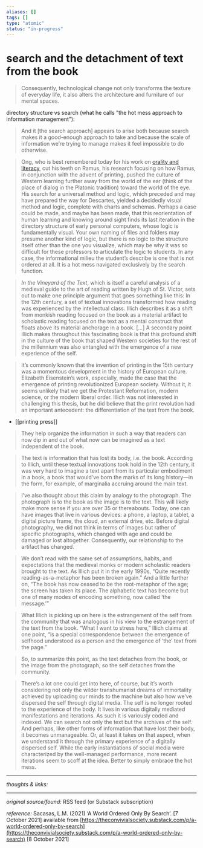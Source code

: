 ```yaml
---
aliases: []
tags: []
type: "atomic"
status: "in-progress"
---
```


# search and the detachment of text from the book

> Consequently, technological change not only transforms the texture of everyday life, it also alters the architecture and furniture of our mental spaces.

directory structure vs search (what he calls "the hot mess approach to information management"):

> And it [the search approach] appears to arise both because search makes it a good-enough approach to take and because the scale of information we’re trying to manage makes it feel impossible to do otherwise.

> Ong, who is best remembered today for his work on [orality and literacy](https://www.routledge.com/Orality-and-Literacy-30th-Anniversary-Edition/Ong/p/book/9780415538381), cut his teeth on Ramus, his research focusing on how Ramus, in conjunction with the advent of printing, pushed the culture of Western learning further away from the world of the ear (think of the place of dialog in the Platonic tradition) toward the world of the eye. His search for a universal method and logic, which preceded and may have prepared the way for Descartes, yielded a decidedly visual method and logic, complete with charts and schemas. Perhaps a case could be made, and maybe has been made, that this reorientation of human learning and knowing around sight finds its last iteration in the directory structure of early personal computers, whose logic is fundamentally visual. Your own naming of files and folders may presume another kind of logic, but there is no logic to the structure itself other than the one you visualize, which may be why it was so difficult for these professors to articulate the logic to students. In any case, the informational milieu the student’s describe is one that is not ordered at all. It is a hot mess navigated exclusively by the search function.

> _In the Vineyard of the Text_, which is itself a careful analysis of a medieval guide to the art of reading written by Hugh of St. Victor, sets out to make one principle argument that goes something like this: In the 12th century, a set of textual innovations transformed how reading was experienced by the intellectual class. Illich describes it as a shift from monkish reading focused on the book as a material artifact to scholastic reading focused on the text as a mental construct that floats above its material anchorage in a book. [...] A secondary point Illich makes throughout this fascinating book is that this profound shift in the culture of the book that shaped Western societies for the rest of the millennium was also entangled with the emergence of a new experience of the self.

> It’s commonly known that the invention of printing in the 15th century was a momentous development in the history of European culture. Elizabeth Eisenstein’s work, especially, made the case that the emergence of printing revolutionized European society. Without it, it seems unlikely that we get the Protestant Reformation, modern science, or the modern liberal order. Illich was not interested in challenging this thesis, but he did believe that the print revolution had an important antecedent: the differentiation of the text from the book.

- [[printing press]]

> They help organize the information in such a way that readers can now dip in and out of what now can be imagined as a text independent of the book.

> The text is information that has lost its body, i.e. the book. According to Illich, until these textual innovations took hold in the 12th century, it was very hard to imagine a text apart from its particular embodiment in a book, a book that would’ve born the marks of its long history—in the form, for example, of marginalia accruing around the main text.

> I’ve also thought about this claim by analogy to the photograph. The photograph is to the book as the image is to the text. This will likely make more sense if you are over 35 or thereabouts. Today, one can have images that live in various devices: a phone, a laptop, a tablet, a digital picture frame, the cloud, an external drive, etc. Before digital photography, we did not think in terms of images but rather of specific photographs, which changed with age and could be damaged or lost altogether. Consequently, our relationship to the artifact has changed.

> We don’t read with the same set of assumptions, habits, and expectations that the medieval monks or modern scholastic readers brought to the text. As Illich put it in the early 1990s, “Quite recently reading-as-a-metaphor has been broken again.” And a little further on, “The book has now ceased to be the root-metaphor of the age; the screen has taken its place. The alphabetic text has become but one of many modes of encoding something, now called ‘the message.’”

> What Illich is picking up on here is the estrangement of the self from the community that was analogous in his view to the estrangement of the text from the book. “What I want to stress here,” Illich claims at one point, “is a special correspondence between the emergence of selfhood understood as a person and the emergence of ‘the’ text from the page.”

> So, to summarize this point, as the text detaches from the book, or the image from the photograph, so the self detaches from the community.

> There’s a lot one could get into here, of course, but it’s worth considering not only the wilder transhumanist dreams of immortality achieved by uploading our minds to the machine but also how we’ve dispersed the self through digital media. The self is no longer rooted to the experience of the body. It lives in various digitally mediated manifestations and iterations. As such it is variously coded and indexed. We can search not only the text but the archives of the self. And perhaps, like other forms of information that have lost their body, it becomes unmanageable. Or, at least it takes on that aspect, when we understand it through the primary experience of a digitally dispersed self. While the early instantiations of social media were characterized by the well-managed performance, more recent iterations seem to scoff at the idea. Better to simply embrace the hot mess.

---

_thoughts & links:_




---

_original source/found:_ RSS feed (or Substack subscription)

_reference:_ Sacasas, L.M. (2021) ‘A World Ordered Only By Search’. [7 October 2021] available from [https://theconvivialsociety.substack.com/p/a-world-ordered-only-by-search](https://theconvivialsociety.substack.com/p/a-world-ordered-only-by-search) [8 October 2021]
